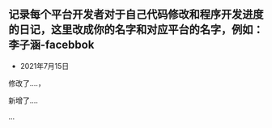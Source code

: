 ## 记录每个平台开发者对于自己代码修改和程序开发进度的日记，这里改成你的名字和对应平台的名字，例如：李子涵-facebbok

* 2021年7月15日

修改了....，

新增了....

...